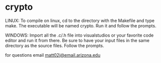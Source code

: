 # crypto
LINUX:
   To compile on linux, cd to the directory with the Makefile and type make. 
   The executable will be named crypto. 
   Run it and follow the prompts.
   
WINDOWS:
  Import all the .c/.h file into visualstudios or your favorite code editor and run it from there. 
  Be sure to have your input files in the same directory as the source files. 
  Follow the prompts.
  
  
  
  for questions email matt02j@email.arizona.edu
